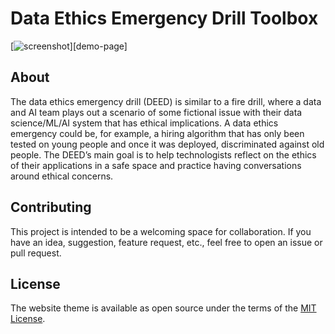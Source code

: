 # Data Ethics Emergency Drill Toolbox

[![screenshot](/screenshot.PNG)][demo-page]


## About

The data ethics emergency drill (DEED) is similar to a fire drill, where a data and AI team plays out a scenario of some fictional issue with their data science/ML/AI system that has ethical implications. A data ethics emergency could be, for example, a hiring algorithm that has only been tested on young people and once it was deployed, discriminated against old people. The DEED’s main goal is to help technologists reflect on the ethics of their applications in a safe space and practice having conversations around ethical concerns.

## Contributing

This project is intended to be a welcoming space for collaboration. If you have an idea, suggestion, feature request, etc., feel free to open an issue or pull request.


## License

The website theme is available as open source under the terms of the [MIT License](https://opensource.org/licenses/MIT).

[template]: https://github.com/raviriley/agency-jekyll-theme-starter